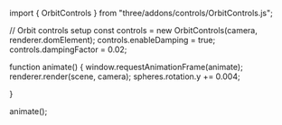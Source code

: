 import { OrbitControls } from "three/addons/controls/OrbitControls.js";

// Orbit controls setup
const controls = new OrbitControls(camera, renderer.domElement);
controls.enableDamping = true;
controls.dampingFactor = 0.02; 



function animate() {
  window.requestAnimationFrame(animate);
  renderer.render(scene, camera);
  spheres.rotation.y += 0.004;

}

animate();